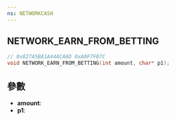 ```yaml
---
ns: NETWORKCASH
---
```

## NETWORK_EARN_FROM_BETTING

```c
// 0x827A5BA1A44ACA6D 0xA0F7F07C
void NETWORK_EARN_FROM_BETTING(int amount, char* p1);
```


## 參數
* **amount**: 
* **p1**: 

